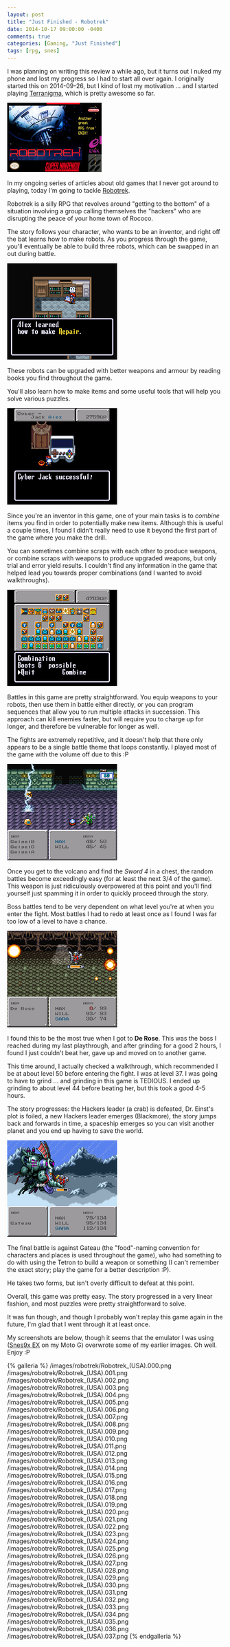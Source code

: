 ```yaml
---
layout: post
title: "Just Finished - Robotrek"
date: 2014-10-17 09:00:00 -0400
comments: true
categories: [Gaming, "Just Finished"]
tags: [rpg, snes]
---
```


I was planning on writing this review a while ago, but it turns out I nuked my phone and lost my progress so I had to start all over again. I originally started this on 2014-09-26, but I kind of lost my motivation ... and I started playing [Terranigma](http://en.wikipedia.org/wiki/Terranigma), which is pretty awesome so far.

![](/images/robotrek/220px-Robotrekboxart.jpg)

In my ongoing series of articles about old games that I never got around to playing, today I'm going to tackle [Robotrek](http://en.wikipedia.org/wiki/Robotrek).

Robotrek is a silly RPG that revolves around "getting to the bottom" of a situation involving a group calling themselves the "hackers" who are disrupting the peace of your home town of Rococo.

The story follows your character, who wants to be an inventor, and right off the bat learns how to make robots. As you progress through the game, you'll eventually be able to build three robots, which can be swapped in an out during battle.

<!-- more -->

![](/images/robotrek/Robotrek_(USA).012.png)

These robots can be upgraded with better weapons and armour by reading books you find throughout the game.

You'll also learn how to make items and some useful tools that will help you solve various puzzles.

![](/images/robotrek/Robotrek_(USA).017.png)

Since you're an inventor in this game, one of your main tasks is to *combine* items you find in order to potentially make new items. Although this is useful a couple times, I found I didn't really need to use it beyond the first part of the game where you make the drill.

You can sometimes combine scraps with each other to produce weapons, or combine scraps with weapons to produce upgraded weapons, but only trial and error yield results. I couldn't find any information in the game that helped lead you towards proper combinations (and I wanted to avoid walkthroughs).

![](/images/robotrek/Robotrek_(USA).027.png)

Battles in this game are pretty straightforward. You equip weapons to your robots, then use them in battle either directly, or you can program sequences that allow you to run multiple attacks in succession. This approach can kill enemies faster, but will require you to charge up for longer, and therefore be vulnerable for longer as well.

The fights are extremely repetitive, and it doesn't help that there only appears to be a single battle theme that loops constantly. I played most of the game with the volume off due to this :P

![](/images/robotrek/Robotrek_(USA).010.png)

Once you get to the volcano and find the *Sword 4* in a chest, the random battles become exceedingly easy (for at least the next 3/4 of the game). This weapon is just ridiculously overpowered at this point and you'll find yourself just spamming it in order to quickly proceed through the story.

Boss battles tend to be very dependent on what level you're at when you enter the fight. Most battles I had to redo at least once as I found I was far too low of a level to have a chance.

![](/images/robotrek/Robotrek_(USA).022.png)

I found this to be the most true when I got to **De Rose**. This was the boss I reached during my last playthrough, and after grinding for a good 2 hours, I found I just couldn't beat her, gave up and moved on to another game.

This time around, I actually checked a walkthrough, which recommended I be at about level 50 before entering the fight. I was at level 37. I was going to have to grind ... and grinding in this game is TEDIOUS. I ended up grinding to about level 44 before beating her, but this took a good 4-5 hours.

The story progresses: the Hackers leader (a crab) is defeated, Dr. Einst's plot is foiled, a new Hackers leader emerges (Blackmore), the story jumps back and forwards in time, a spaceship emerges so you can visit another planet and you end up having to save the world.

![](/images/robotrek/Robotrek_(USA).035.png)

The final battle is against Gateau (the "food"-naming convention for characters and places is used throughout the game), who had something to do with using the Tetron to build a weapon or something (I can't remember the exact story; play the game for a better description :P).

He takes two forms, but isn't overly difficult to defeat at this point.

Overall, this game was pretty easy. The story progressed in a very linear fashion, and most puzzles were pretty straightforward to solve.

It was fun though, and though I probably won't replay this game again in the future, I'm glad that I went through it at least once.

My screenshots are below, though it seems that the emulator I was using ([Snes9x EX](http://www.explusalpha.com/home/snes9x-ex) on my Moto G) overwrote some of my earlier images. Oh well. Enjoy :P

{% galleria %}
/images/robotrek/Robotrek_(USA).000.png
/images/robotrek/Robotrek_(USA).001.png
/images/robotrek/Robotrek_(USA).002.png
/images/robotrek/Robotrek_(USA).003.png
/images/robotrek/Robotrek_(USA).004.png
/images/robotrek/Robotrek_(USA).005.png
/images/robotrek/Robotrek_(USA).006.png
/images/robotrek/Robotrek_(USA).007.png
/images/robotrek/Robotrek_(USA).008.png
/images/robotrek/Robotrek_(USA).009.png
/images/robotrek/Robotrek_(USA).010.png
/images/robotrek/Robotrek_(USA).011.png
/images/robotrek/Robotrek_(USA).012.png
/images/robotrek/Robotrek_(USA).013.png
/images/robotrek/Robotrek_(USA).014.png
/images/robotrek/Robotrek_(USA).015.png
/images/robotrek/Robotrek_(USA).016.png
/images/robotrek/Robotrek_(USA).017.png
/images/robotrek/Robotrek_(USA).018.png
/images/robotrek/Robotrek_(USA).019.png
/images/robotrek/Robotrek_(USA).020.png
/images/robotrek/Robotrek_(USA).021.png
/images/robotrek/Robotrek_(USA).022.png
/images/robotrek/Robotrek_(USA).023.png
/images/robotrek/Robotrek_(USA).024.png
/images/robotrek/Robotrek_(USA).025.png
/images/robotrek/Robotrek_(USA).026.png
/images/robotrek/Robotrek_(USA).027.png
/images/robotrek/Robotrek_(USA).028.png
/images/robotrek/Robotrek_(USA).029.png
/images/robotrek/Robotrek_(USA).030.png
/images/robotrek/Robotrek_(USA).031.png
/images/robotrek/Robotrek_(USA).032.png
/images/robotrek/Robotrek_(USA).033.png
/images/robotrek/Robotrek_(USA).034.png
/images/robotrek/Robotrek_(USA).035.png
/images/robotrek/Robotrek_(USA).036.png
/images/robotrek/Robotrek_(USA).037.png
{% endgalleria %}